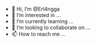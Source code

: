 - 👋 Hi, I’m @Erl4ngga
- 👀 I’m interested in ...
- 🌱 I’m currently learning ...
- 💞️ I’m looking to collaborate on ...
- 📫 How to reach me ...

<!---
Erl4ngga/Erl4ngga is a ✨ special ✨ repository because its `README.md` (this file) appears on your GitHub profile.
You can click the Preview link to take a look at your changes.
--->
